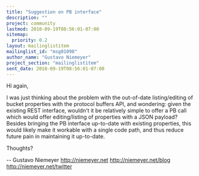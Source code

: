 ```yaml
---
title: "Suggestion on PB interface"
description: ""
project: community
lastmod: 2010-09-19T08:56:01-07:00
sitemap:
  priority: 0.2
layout: mailinglistitem
mailinglist_id: "msg01098"
author_name: "Gustavo Niemeyer"
project_section: "mailinglistitem"
sent_date: 2010-09-19T08:56:01-07:00
---
```



Hi again,

I was just thinking about the problem with the out-of-date
listing/editing of bucket properties with the protocol buffers API,
and wondering: given the existing REST interface, wouldn't it be
relatively simple to offer a PB call which would offer editing/listing
of properties with a JSON payload? Besides bringing the PB interface
up-to-date with existing properties, this would likely make it
workable with a single code path, and thus reduce future pain in
maintaining it up-to-date.

Thoughts?

-- 
Gustavo Niemeyer
http://niemeyer.net
http://niemeyer.net/blog
http://niemeyer.net/twitter

